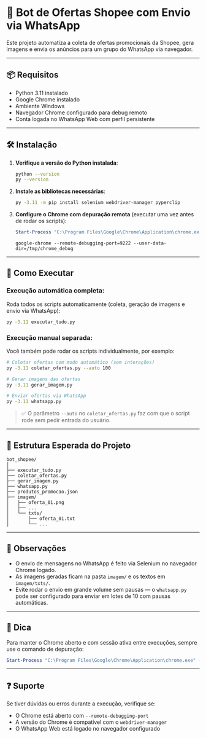# 🤖 Bot de Ofertas Shopee com Envio via WhatsApp

Este projeto automatiza a coleta de ofertas promocionais da Shopee, gera imagens e envia os anúncios para um grupo do WhatsApp via navegador.

---

## 📦 Requisitos

* Python 3.11 instalado
* Google Chrome instalado
* Ambiente Windows
* Navegador Chrome configurado para debug remoto
* Conta logada no WhatsApp Web com perfil persistente

---

## 🛠️ Instalação

1. **Verifique a versão do Python instalada**:

   ```bash
   python --version
   py --version
   ```

2. **Instale as bibliotecas necessárias**:

   ```bash
   py -3.11 -m pip install selenium webdriver-manager pyperclip
   ```

3. **Configure o Chrome com depuração remota** (executar uma vez antes de rodar os scripts):

   ```powershell
   Start-Process "C:\Program Files\Google\Chrome\Application\chrome.exe" -ArgumentList "--remote-debugging-port=9222", "--user-data-dir=C:\temp\chrome_debug"
   ```

   ```linux 
   google-chrome --remote-debugging-port=9222 --user-data-dir=/tmp/chrome_debug
   
   ```
---

## 🚀 Como Executar

### Execução automática completa:

Roda todos os scripts automaticamente (coleta, geração de imagens e envio via WhatsApp):

```bash
py -3.11 executar_tudo.py
```

### Execução manual separada:

Você também pode rodar os scripts individualmente, por exemplo:

```bash
# Coletar ofertas com modo automático (sem interações)
py -3.11 coletar_ofertas.py --auto 100

# Gerar imagens das ofertas
py -3.11 gerar_imagem.py

# Enviar ofertas via WhatsApp
py -3.11 whatsapp.py
```

> ✅ O parâmetro `--auto` no `coletar_ofertas.py` faz com que o script rode sem pedir entrada do usuário.

---

## 📁 Estrutura Esperada do Projeto

```
bot_shopee/
│
├── executar_tudo.py
├── coletar_ofertas.py
├── gerar_imagem.py
├── whatsapp.py
├── produtos_promocao.json
├── imagem/
│   ├── oferta_01.png
│   ├── ...
│   └── txts/
│       ├── oferta_01.txt
│       └── ...
```

---

## 📝 Observações

* O envio de mensagens no WhatsApp é feito via Selenium no navegador Chrome logado.
* As imagens geradas ficam na pasta `imagem/` e os textos em `imagem/txts/`.
* Evite rodar o envio em grande volume sem pausas — o `whatsapp.py` pode ser configurado para enviar em lotes de 10 com pausas automáticas.

---

## 📌 Dica

Para manter o Chrome aberto e com sessão ativa entre execuções, sempre use o comando de depuração:

```powershell
Start-Process "C:\Program Files\Google\Chrome\Application\chrome.exe" -ArgumentList "--remote-debugging-port=9222", "--user-data-dir=C:\temp\chrome_debug"
```

---

## ❓ Suporte

Se tiver dúvidas ou erros durante a execução, verifique se:

* O Chrome está aberto com `--remote-debugging-port`
* A versão do Chrome é compatível com o `webdriver-manager`
* O WhatsApp Web está logado no navegador configurado
